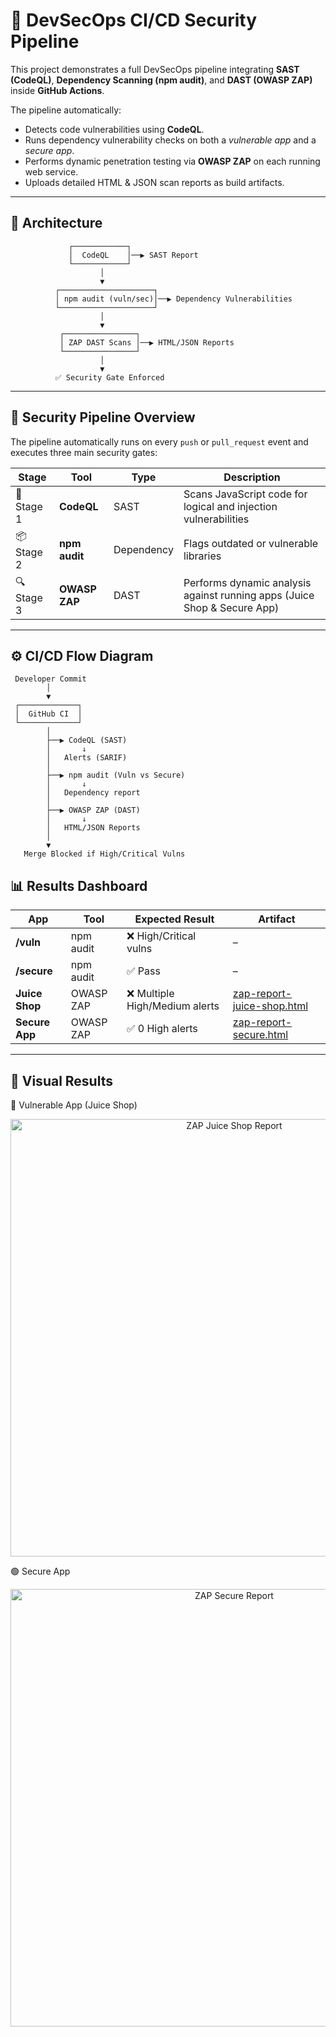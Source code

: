 # 🔐 DevSecOps CI/CD Security Pipeline

This project demonstrates a full DevSecOps pipeline integrating **SAST (CodeQL)**, **Dependency Scanning (npm audit)**, and **DAST (OWASP ZAP)** inside **GitHub Actions**.

The pipeline automatically:
- Detects code vulnerabilities using **CodeQL**.
- Runs dependency vulnerability checks on both a *vulnerable app* and a *secure app*.
- Performs dynamic penetration testing via **OWASP ZAP** on each running web service.
- Uploads detailed HTML & JSON scan reports as build artifacts.

---

## 🧩 Architecture

```text
             ┌────────────┐
             │  CodeQL    │──▶ SAST Report
             └────────────┘
                    │
                    ▼
          ┌─────────────────────┐
          │ npm audit (vuln/sec)│──▶ Dependency Vulnerabilities
          └─────────────────────┘
                    │
                    ▼
           ┌────────────────┐
           │ ZAP DAST Scans │──▶ HTML/JSON Reports
           └────────────────┘
                    │
                    ▼
          ✅ Security Gate Enforced
```
---

## 🧠 Security Pipeline Overview

The pipeline automatically runs on every `push` or `pull_request` event and executes three main security gates:

| Stage | Tool | Type | Description |
|--------|------|------|--------------|
| 🧩 Stage 1 | **CodeQL** | SAST | Scans JavaScript code for logical and injection vulnerabilities |
| 📦 Stage 2 | **npm audit** | Dependency | Flags outdated or vulnerable libraries |
| 🔍 Stage 3 | **OWASP ZAP** | DAST | Performs dynamic analysis against running apps (Juice Shop & Secure App) |

---

## ⚙️ CI/CD Flow Diagram

```text
 Developer Commit
        │
        ▼
 ┌─────────────┐
 │  GitHub CI  │
 └─────────────┘
        │
        ├──▶ CodeQL (SAST)
        │       ↓
        │   Alerts (SARIF)
        │
        ├──▶ npm audit (Vuln vs Secure)
        │       ↓
        │   Dependency report
        │
        ├──▶ OWASP ZAP (DAST)
        │       ↓
        │   HTML/JSON Reports
        │
        ▼
   Merge Blocked if High/Critical Vulns
```
## 📊 Results Dashboard
| App            | Tool      | Expected Result               | Artifact                                                   |
| -------------- | --------- | ----------------------------- | ---------------------------------------------------------- |
| **/vuln**      | npm audit | ❌ High/Critical vulns         | –                                                          |
| **/secure**    | npm audit | ✅ Pass                        | –                                                          |
| **Juice Shop** | OWASP ZAP | ❌ Multiple High/Medium alerts | [zap-report-juice-shop.html](./zap-report-juice-shop.html) |
| **Secure App** | OWASP ZAP | ✅ 0 High alerts               | [zap-report-secure.html](./zap-report-secure.html)         |

---

## 📸 Visual Results
🔴 Vulnerable App (Juice Shop)
<p align="center"> <img src="docs/Screenshot 2025-10-16 at 6.10.48 PM.png" width="700" alt="ZAP Juice Shop Report"> </p>
🟢 Secure App
<p align="center"> <img src="docs/Screenshot 2025-10-16 at 6.11.20 PM.png" width="700" alt="ZAP Secure Report"> </p>
